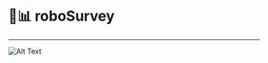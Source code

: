 # 🤖📊 roboSurvey
***
![Alt Text](https://i.pinimg.com/originals/7d/9b/1d/7d9b1d662b28cd365b33a01a3d0288e1.gif)
